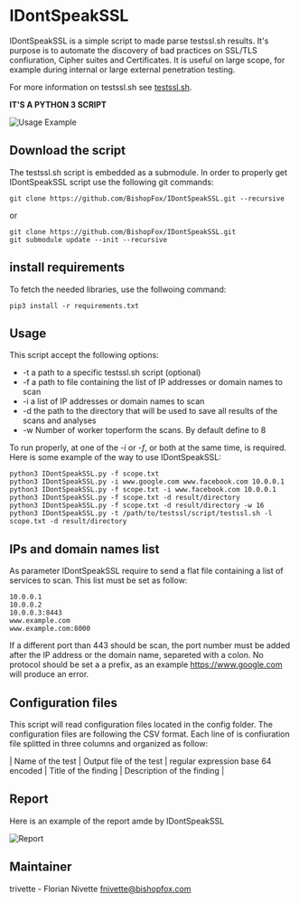 # IDontSpeakSSL

IDontSpeakSSL is a simple script to made parse testssl.sh results. It's purpose is to automate the discovery of bad practices on SSL/TLS confiuration, Cipher suites and Certificates.
It is useful on large scope, for example during internal or large external penetration testing.

For more information on testssl.sh see [testssl.sh](https://testssl.sh/).

**IT'S A PYTHON 3 SCRIPT**


![Usage Example](https://raw.githubusercontent.com/BishopFox/IDontSpeakSSL/master/img/exec.png)


## Download the script

The testssl.sh script is embedded as a submodule. In order to properly get IDontSpeakSSL script use the following git commands:

```
git clone https://github.com/BishopFox/IDontSpeakSSL.git --recursive
```
or
```
git clone https://github.com/BishopFox/IDontSpeakSSL.git
git submodule update --init --recursive
```

## install requirements


To fetch the needed libraries, use the follwoing command:

```
pip3 install -r requirements.txt
```


## Usage

This script accept the following options:
* -t a path to a specific testssl.sh script (optional)
* -f a path to file containing the list of IP addresses or domain names to scan
* -i a list of IP addresses or domain names to scan
* -d the path to the directory that will be used to save all results of the scans and analyses
* -w Number of worker toperform the scans. By default define to 8


To run properly, at one of the *-i* or *-f*, or both at the same time, is required.
Here is some example of the way to use IDontSpeakSSL:

```
python3 IDontSpeakSSL.py -f scope.txt
python3 IDontSpeakSSL.py -i www.google.com www.facebook.com 10.0.0.1
python3 IDontSpeakSSL.py -f scope.txt -i www.facebook.com 10.0.0.1
python3 IDontSpeakSSL.py -f scope.txt -d result/directory
python3 IDontSpeakSSL.py -f scope.txt -d result/directory -w 16
python3 IDontSpeakSSL.py -t /path/to/testssl/script/testssl.sh -l scope.txt -d result/directory
```

## IPs and domain names list

As parameter IDontSpeakSSL require to send a flat file containing a list of services to scan. This list must be set as follow:

```
10.0.0.1
10.0.0.2
10.0.0.3:8443
www.example.com
www.example.com:8000
```

If a different port than 443 should be scan, the port number must be added after the IP address or the domain name, separeted with a colon.
No protocol should be set a a prefix, as an example https://www.google.com will produce an error.

## Configuration files

This script will read configuration files located in the config folder. The configuration files are following the CSV format. Each line of is confiuration file splitted in three columns and organized as follow:

| Name of the test | Output file of the test | regular expression base 64 encoded  | Title of the finding | Description of the finding |


## Report

Here is an example of the report amde by IDontSpeakSSL

![Report](https://raw.githubusercontent.com/BishopFox/IDontSpeakSSL/master/img/report.png)

## Maintainer

trivette - Florian Nivette <fnivette@bishopfox.com>
